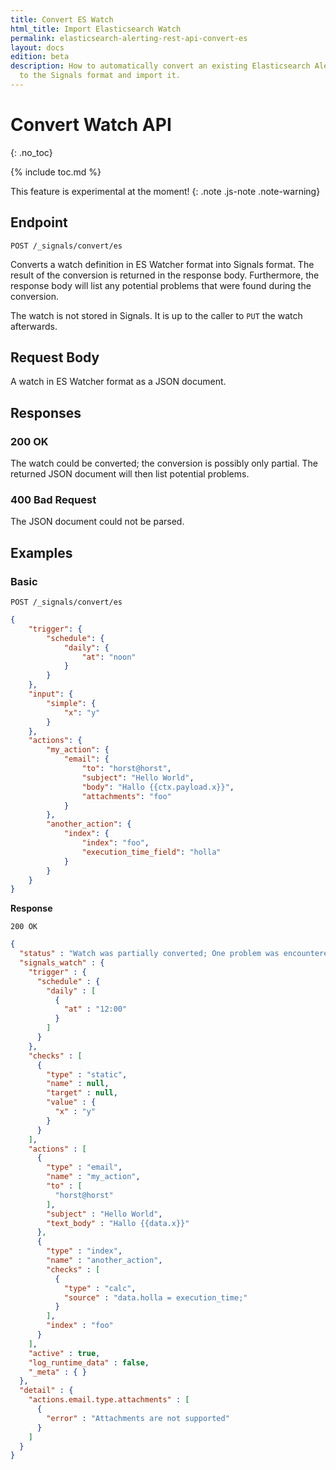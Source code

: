 ```yaml
---
title: Convert ES Watch
html_title: Import Elasticsearch Watch
permalink: elasticsearch-alerting-rest-api-convert-es
layout: docs
edition: beta
description: How to automatically convert an existing Elasticsearch Alerting watch
  to the Signals format and import it.
---
```

<!--- Copyright 2022 floragunn GmbH -->

# Convert Watch API
{: .no_toc}

{% include toc.md %}

This feature is experimental at the moment! 
{: .note .js-note .note-warning}

## Endpoint

```
POST /_signals/convert/es
```

Converts a watch definition in ES Watcher format into Signals format. The result of the conversion is returned in the response body. Furthermore, the response body will list any potential problems that were found during the conversion.

The watch is not stored in Signals. It is up to the caller to `PUT` the watch afterwards.

## Request Body

A watch in ES Watcher format as a JSON document.

## Responses

### 200 OK

The watch could be converted; the conversion is possibly only partial. The returned JSON document will then list potential problems.

### 400 Bad Request

The JSON document could not be parsed.

## Examples

### Basic 

```
POST /_signals/convert/es
```
```json
{
    "trigger": {
        "schedule": {
            "daily": {
                "at": "noon"
            }
        }
    },
    "input": {
        "simple": {
            "x": "y"
        }
    },
    "actions": {
        "my_action": {
            "email": {
                "to": "horst@horst",
                "subject": "Hello World",
                "body": "Hallo {{ctx.payload.x}}",
                "attachments": "foo"
            }
        },
        "another_action": {
            "index": {
                "index": "foo",
                "execution_time_field": "holla"
            }
        }
    }
}
```

**Response**

```
200 OK
```

```json
{
  "status" : "Watch was partially converted; One problem was encountered for attribute actions.email.type.attachments: Attachments are not supported",
  "signals_watch" : {
    "trigger" : {
      "schedule" : {
        "daily" : [
          {
            "at" : "12:00"
          }
        ]
      }
    },
    "checks" : [
      {
        "type" : "static",
        "name" : null,
        "target" : null,
        "value" : {
          "x" : "y"
        }
      }
    ],
    "actions" : [
      {
        "type" : "email",
        "name" : "my_action",
        "to" : [
          "horst@horst"
        ],
        "subject" : "Hello World",
        "text_body" : "Hallo {{data.x}}"
      },
      {
        "type" : "index",
        "name" : "another_action",
        "checks" : [
          {
            "type" : "calc",
            "source" : "data.holla = execution_time;"
          }
        ],
        "index" : "foo"
      }
    ],
    "active" : true,
    "log_runtime_data" : false,
    "_meta" : { }
  },
  "detail" : {
    "actions.email.type.attachments" : [
      {
        "error" : "Attachments are not supported"
      }
    ]
  }
}
```


